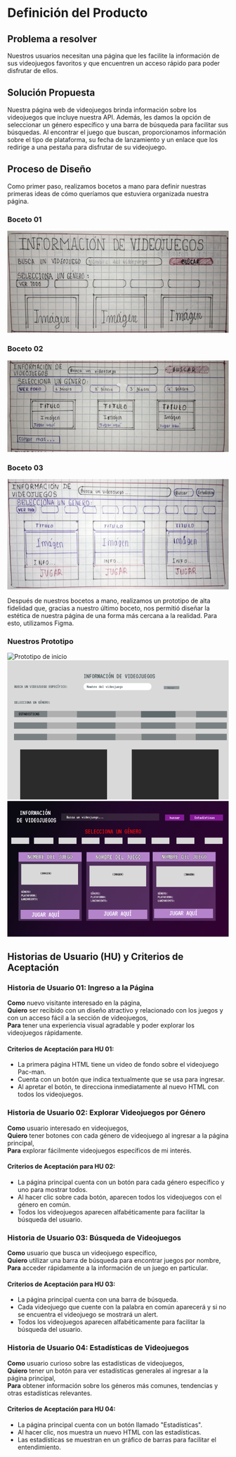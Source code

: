 # Definición del Producto

## Problema a resolver
Nuestros usuarios necesitan una página que les facilite la información de sus videojuegos favoritos y que encuentren un acceso rápido para poder disfrutar de ellos.

## Solución Propuesta
Nuestra página web de videojuegos brinda información sobre los videojuegos que incluye nuestra API. Además, les damos la opción de seleccionar un género específico y una barra de búsqueda para facilitar sus búsquedas. Al encontrar el juego que buscan, proporcionamos información sobre el tipo de plataforma, su fecha de lanzamiento y un enlace que los redirige a una pestaña para disfrutar de su videojuego.

## Proceso de Diseño
Como primer paso, realizamos bocetos a mano para definir nuestras primeras ideas de cómo queríamos que estuviera organizada nuestra página.

### Boceto 01
![Boceto 01](./assets/img/1er-boceto.png)

### Boceto 02
![Boceto 02](./assets/img/2do-boceto.png)

### Boceto 03
![Boceto 03](./assets/img/3er-boceto.png)

Después de nuestros bocetos a mano, realizamos un prototipo de alta fidelidad que, gracias a nuestro último boceto, nos permitió diseñar la estética de nuestra página de una forma más cercana a la realidad. Para esto, utilizamos Figma.

### Nuestros Prototipo
![Prototipo de inicio](./assets/img/inicio-página.png)
![Prototipo 01-página principal](./assets/img/1era-versión-página-principal.png)
![Prototipo final - página principal](./assets/img/2da-version-pagina-principal.png)


## Historias de Usuario (HU) y Criterios de Aceptación

### Historia de Usuario 01: Ingreso a la Página

**Como** nuevo visitante interesado en la página,  
**Quiero** ser recibido con un diseño atractivo y relacionado con los juegos y con un acceso fácil a la sección de videojuegos,  
**Para** tener una experiencia visual agradable y poder explorar los videojuegos rápidamente.

#### Criterios de Aceptación para HU 01:

- La primera página HTML tiene un video de fondo sobre el videojuego Pac-man.
- Cuenta con un botón que indica textualmente que se usa para ingresar.
- Al apretar el botón, te direcciona inmediatamente al nuevo HTML con todos los videojuegos.

### Historia de Usuario 02: Explorar Videojuegos por Género

**Como** usuario interesado en videojuegos,  
**Quiero** tener botones con cada género de videojuego al ingresar a la página principal,  
**Para** explorar fácilmente videojuegos específicos de mi interés.

#### Criterios de Aceptación para HU 02:

- La página principal cuenta con un botón para cada género específico y uno para mostrar todos.
- Al hacer clic sobre cada botón, aparecen todos los videojuegos con el género en común.
- Todos los videojuegos aparecen alfabéticamente para facilitar la búsqueda del usuario.

### Historia de Usuario 03: Búsqueda de Videojuegos

**Como** usuario que busca un videojuego específico,  
**Quiero** utilizar una barra de búsqueda para encontrar juegos por nombre,  
**Para** acceder rápidamente a la información de un juego en particular.

#### Criterios de Aceptación para HU 03:

- La página principal cuenta con una barra de búsqueda.
- Cada videojuego que cuente con la palabra en común aparecerá y si no se encuentra el videojuego se mostrará un alert.
- Todos los videojuegos aparecen alfabéticamente para facilitar la búsqueda del usuario.

### Historia de Usuario 04: Estadísticas de Videojuegos

**Como** usuario curioso sobre las estadísticas de videojuegos,  
**Quiero** tener un botón para ver estadísticas generales al ingresar a la página principal,  
**Para** obtener información sobre los géneros más comunes, tendencias y otras estadísticas relevantes.

#### Criterios de Aceptación para HU 04:

- La página principal cuenta con un botón llamado "Estadísticas".
- Al hacer clic, nos muestra un nuevo HTML con las estadísticas.
- Las estadísticas se muestran en un gráfico de barras para facilitar el entendimiento.
